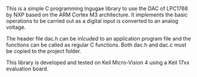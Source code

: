 This is a simple C programming lngugae library to use the DAC of LPC1768 by NXP based on the ARM Cortex M3 architecture.
It implements the basic operations to be carried out as a digital input is converted to an analog voltage.

The header file dac.h can be inlcuded to an application program file and the functions can be called as regular C functions.
Both dac.h and dac.c must be copied to the project folder.

This library is developed and tested on Keil Micro-Vision 4 using a Keil 17xx evaluation board.
